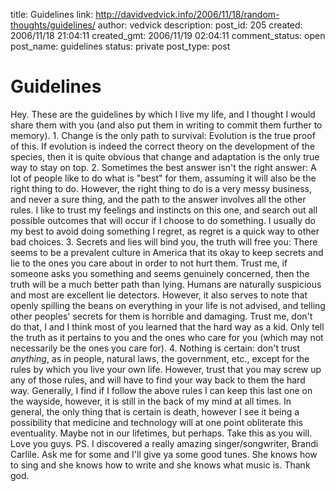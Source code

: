 title: Guidelines
link: http://davidvedvick.info/2006/11/18/random-thoughts/guidelines/
author: vedvick
description: 
post_id: 205
created: 2006/11/18 21:04:11
created_gmt: 2006/11/19 02:04:11
comment_status: open
post_name: guidelines
status: private
post_type: post

# Guidelines

Hey. These are the guidelines by which I live my life, and I thought I would share them with you (and also put them in writing to commit them further to memory). 1\. Change is the only path to survival: Evolution is the true proof of this. If evolution is indeed the correct theory on the development of the species, then it is quite obvious that change and adaptation is the only true way to stay on top. 2\. Sometimes the best answer isn't the right answer: A lot of people like to do what is "best" for them, assuming it will also be the right thing to do. However, the right thing to do is a very messy business, and never a sure thing, and the path to the answer involves all the other rules. I like to trust my feelings and instincts on this one, and search out all possible outcomes that will occur if I choose to do something. I usually do my best to avoid doing something I regret, as regret is a quick way to other bad choices. 3\. Secrets and lies will bind you, the truth will free you: There seems to be a prevalent culture in America that its okay to keep secrets and lie to the ones you care about in order to not hurt them. Trust me, if someone asks you something and seems genuinely concerned, then the truth will be a much better path than lying. Humans are naturally suspicious and most are excellent lie detectors. However, it also serves to note that openly spilling the beans on everything in your life is not advised, and telling other peoples' secrets for them is horrible and damaging. Trust me, don't do that, I and I think most of you learned that the hard way as a kid. Only tell the truth as it pertains to you and the ones who care for you (which may not necessarily be the ones you care for). 4\. Nothing is certain: don't trust _anything_, as in people, natural laws, the government, etc., except for the rules by which you live your own life. However, trust that you may screw up any of those rules, and will have to find your way back to them the hard way. Generally, I find if I follow the above rules I can keep this last one on the wayside, however, it is still in the back of my mind at all times. In general, the only thing that is certain is death, however I see it being a possibility that medicine and technology will at one point obliterate this eventuality. Maybe not in our lifetimes, but perhaps. Take this as you will. Love you guys. PS. I discovered a really amazing singer/songwriter, Brandi Carlile. Ask me for some and I'll give ya some good tunes. She knows how to sing and she knows how to write and she knows what music is. Thank god.